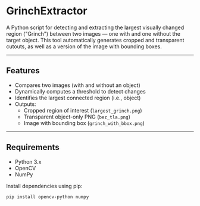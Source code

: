# GrinchExtractor

A Python script for detecting and extracting the largest visually changed region ("Grinch") between two images — one with and one without the target object. This tool automatically generates cropped and transparent cutouts, as well as a version of the image with bounding boxes.

---

## Features

- Compares two images (with and without an object)
- Dynamically computes a threshold to detect changes
- Identifies the largest connected region (i.e., object)
- Outputs:
  - Cropped region of interest (`largest_grinch.png`)
  - Transparent object-only PNG (`bez_tla.png`)
  - Image with bounding box (`grinch_with_bbox.png`)

---

## Requirements

- Python 3.x  
- OpenCV  
- NumPy  

Install dependencies using pip:

```bash
pip install opencv-python numpy
